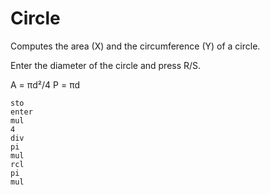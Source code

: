 # Circle

Computes the area (X) and the circumference (Y) of a circle.

Enter the diameter of the circle and press R/S.

A = πd²/4
P = πd

```
sto
enter
mul
4
div
pi
mul
rcl
pi
mul
```